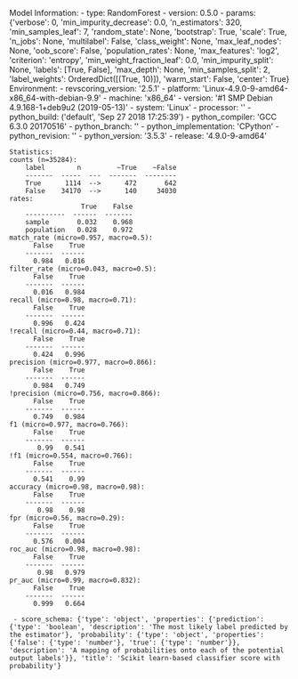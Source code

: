 Model Information:
	 - type: RandomForest
	 - version: 0.5.0
	 - params: {'verbose': 0, 'min_impurity_decrease': 0.0, 'n_estimators': 320, 'min_samples_leaf': 7, 'random_state': None, 'bootstrap': True, 'scale': True, 'n_jobs': None, 'multilabel': False, 'class_weight': None, 'max_leaf_nodes': None, 'oob_score': False, 'population_rates': None, 'max_features': 'log2', 'criterion': 'entropy', 'min_weight_fraction_leaf': 0.0, 'min_impurity_split': None, 'labels': [True, False], 'max_depth': None, 'min_samples_split': 2, 'label_weights': OrderedDict([(True, 10)]), 'warm_start': False, 'center': True}
	Environment:
	 - revscoring_version: '2.5.1'
	 - platform: 'Linux-4.9.0-9-amd64-x86_64-with-debian-9.9'
	 - machine: 'x86_64'
	 - version: '#1 SMP Debian 4.9.168-1+deb9u2 (2019-05-13)'
	 - system: 'Linux'
	 - processor: ''
	 - python_build: ('default', 'Sep 27 2018 17:25:39')
	 - python_compiler: 'GCC 6.3.0 20170516'
	 - python_branch: ''
	 - python_implementation: 'CPython'
	 - python_revision: ''
	 - python_version: '3.5.3'
	 - release: '4.9.0-9-amd64'
	
	Statistics:
	counts (n=35284):
		label        n         ~True    ~False
		-------  -----  ---  -------  --------
		True      1114  -->      472       642
		False    34170  -->      140     34030
	rates:
		              True    False
		----------  ------  -------
		sample       0.032    0.968
		population   0.028    0.972
	match_rate (micro=0.957, macro=0.5):
		  False    True
		-------  ------
		  0.984   0.016
	filter_rate (micro=0.043, macro=0.5):
		  False    True
		-------  ------
		  0.016   0.984
	recall (micro=0.98, macro=0.71):
		  False    True
		-------  ------
		  0.996   0.424
	!recall (micro=0.44, macro=0.71):
		  False    True
		-------  ------
		  0.424   0.996
	precision (micro=0.977, macro=0.866):
		  False    True
		-------  ------
		  0.984   0.749
	!precision (micro=0.756, macro=0.866):
		  False    True
		-------  ------
		  0.749   0.984
	f1 (micro=0.977, macro=0.766):
		  False    True
		-------  ------
		   0.99   0.541
	!f1 (micro=0.554, macro=0.766):
		  False    True
		-------  ------
		  0.541    0.99
	accuracy (micro=0.98, macro=0.98):
		  False    True
		-------  ------
		   0.98    0.98
	fpr (micro=0.56, macro=0.29):
		  False    True
		-------  ------
		  0.576   0.004
	roc_auc (micro=0.98, macro=0.98):
		  False    True
		-------  ------
		   0.98   0.979
	pr_auc (micro=0.99, macro=0.832):
		  False    True
		-------  ------
		  0.999   0.664
	
	 - score_schema: {'type': 'object', 'properties': {'prediction': {'type': 'boolean', 'description': 'The most likely label predicted by the estimator'}, 'probability': {'type': 'object', 'properties': {'false': {'type': 'number'}, 'true': {'type': 'number'}}, 'description': 'A mapping of probabilities onto each of the potential output labels'}}, 'title': 'Scikit learn-based classifier score with probability'}

